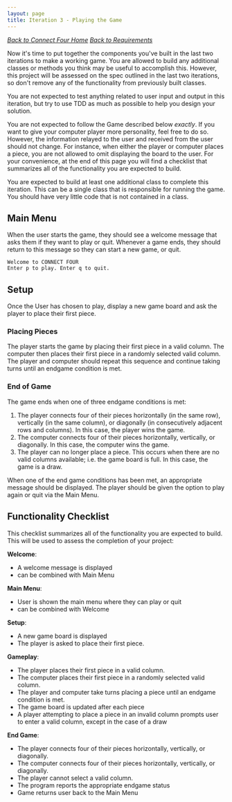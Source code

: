```yaml
---
layout: page
title: Iteration 3 - Playing the Game
---
```


_[Back to Connect Four Home](./index)_
_[Back to Requirements](./requirements)_

Now it's time to put together the components you've built in the last two iterations to make a working game. You are allowed to build any additional classes or methods you think may be useful to accomplish this. However, this project will be assessed on the spec outlined in the last two iterations, so don't remove any of the functionality from previously built classes.

You are not expected to test anything related to user input and output in this iteration, but try to use TDD as much as possible to help you design your solution.

You are not expected to follow the Game described below *exactly*. If you want to give your computer player more personality, feel free to do so. However, the information relayed to the user and received from the user should not change. For instance, when either the player or computer places a piece, you are not allowed to omit displaying the board to the user. For your convenience, at the end of this page you will find a checklist that summarizes all of the functionality you are expected to build.

You are expected to build at least one additional class to complete this iteration. This can be a single class that is responsible for running the game. You should have very little code that is not contained in a class.

## Main Menu

When the user starts the game, they should see a welcome message that asks them if they want to play or quit. Whenever a game ends, they should return to this message so they can start a new game, or quit.

```
Welcome to CONNECT FOUR
Enter p to play. Enter q to quit.
```

## Setup

Once the User has chosen to play, display a new game board and ask the player to place their first piece.

### Placing Pieces

The player starts the game by placing their first piece in a valid column. The computer then places their first piece in a randomly selected valid column. The player and computer should repeat this sequence and continue taking turns until an endgame condition is met.

### End of Game

The game ends when one of three endgame conditions is met:

1. The player connects four of their pieces horizontally (in the same row), vertically (in the same column), or diagonally (in consecutively adjacent rows and columns). In this case, the player wins the game.
1. The computer connects four of their pieces horizontally, vertically, or diagonally. In this case, the computer wins the game.
1. The player can no longer place a piece. This occurs when there are no valid columns available; i.e. the game board is full. In this case, the game is a draw.

When one of the end game conditions has been met, an appropriate message should be displayed. The player should be given the option to play again or quit via the Main Menu.

## Functionality Checklist

This checklist summarizes all of the functionality you are expected to build. This will be used to assess the completion of your project:

**Welcome**:

* A welcome message is displayed
* can be combined with Main Menu

**Main Menu**:

* User is shown the main menu where they can play or quit
* can be combined with Welcome

**Setup**:

* A new game board is displayed
* The player is asked to place their first piece.

**Gameplay**:

* The player places their first piece in a valid column.
* The computer places their first piece in a randomly selected valid column.
* The player and computer take turns placing a piece until an endgame condition is met.
* The game board is updated after each piece
* A player attempting to place a piece in an invalid column prompts user to enter a valid column, except in the case of a draw

**End Game**:

* The player connects four of their pieces horizontally, vertically, or diagonally.
* The computer connects four of their pieces horizontally, vertically, or diagonally.
* The player cannot select a valid column.
* The program reports the appropriate endgame status
* Game returns user back to the Main Menu
